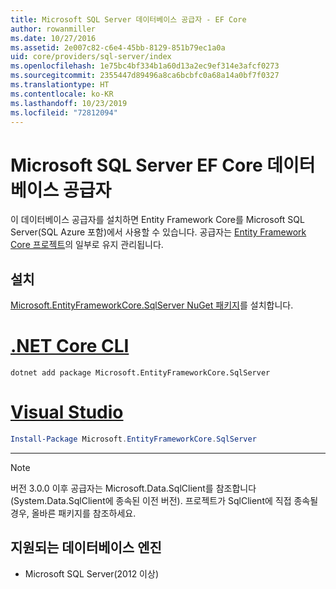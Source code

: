 ```yaml
---
title: Microsoft SQL Server 데이터베이스 공급자 - EF Core
author: rowanmiller
ms.date: 10/27/2016
ms.assetid: 2e007c82-c6e4-45bb-8129-851b79ec1a0a
uid: core/providers/sql-server/index
ms.openlocfilehash: 1e75bc4bf334b1a60d13a2ec9ef314e3afcf0273
ms.sourcegitcommit: 2355447d89496a8ca6bcbfc0a68a14a0bf7f0327
ms.translationtype: HT
ms.contentlocale: ko-KR
ms.lasthandoff: 10/23/2019
ms.locfileid: "72812094"
---
```

# <a name="microsoft-sql-server-ef-core-database-provider"></a>Microsoft SQL Server EF Core 데이터베이스 공급자

이 데이터베이스 공급자를 설치하면 Entity Framework Core를 Microsoft SQL Server(SQL Azure 포함)에서 사용할 수 있습니다. 공급자는 [Entity Framework Core 프로젝트](https://github.com/aspnet/EntityFrameworkCore)의 일부로 유지 관리됩니다.

## <a name="install"></a>설치

[Microsoft.EntityFrameworkCore.SqlServer NuGet 패키지](https://www.nuget.org/packages/Microsoft.EntityFrameworkCore.SqlServer/)를 설치합니다.

# <a name="net-core-clitabdotnet-core-cli"></a>[.NET Core CLI](#tab/dotnet-core-cli)

``` console
dotnet add package Microsoft.EntityFrameworkCore.SqlServer
```

# <a name="visual-studiotabvs"></a>[Visual Studio](#tab/vs)

``` powershell
Install-Package Microsoft.EntityFrameworkCore.SqlServer
```

***

> [!NOTE]
> 버전 3.0.0 이후 공급자는 Microsoft.Data.SqlClient를 참조합니다(System.Data.SqlClient에 종속된 이전 버전). 프로젝트가 SqlClient에 직접 종속될 경우, 올바른 패키지를 참조하세요.

## <a name="supported-database-engines"></a>지원되는 데이터베이스 엔진

* Microsoft SQL Server(2012 이상)
